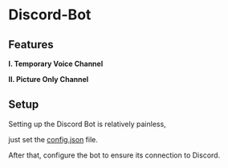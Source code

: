 # Discord-Bot

Features
---
**I. Temporary Voice Channel**

**II. Picture Only Channel**

Setup
----
Setting up the Discord Bot is relatively painless,

just set the [config.json](https://github.com/ccchang123/Discord-Bot/wiki/config) file.

After that, configure the bot to ensure its connection to Discord.
